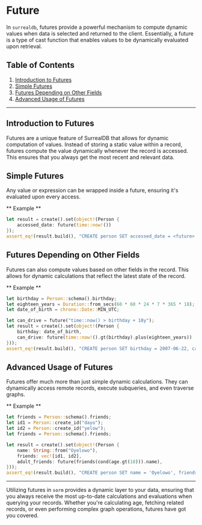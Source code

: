 # Future

In `surrealdb`, futures provide a powerful mechanism to compute dynamic values
when data is selected and returned to the client. Essentially, a future is a
type of cast function that enables values to be dynamically evaluated upon
retrieval.

## Table of Contents

1. [Introduction to Futures](#introduction-to-futures)
2. [Simple Futures](#simple-futures)
3. [Futures Depending on Other Fields](#futures-depending-on-other-fields)
4. [Advanced Usage of Futures](#advanced-usage-of-futures)

---

## Introduction to Futures

Futures are a unique feature of SurrealDB that allows for dynamic computation of
values. Instead of storing a static value within a record, futures compute the
value dynamically whenever the record is accessed. This ensures that you always
get the most recent and relevant data.

## Simple Futures

Any value or expression can be wrapped inside a future, ensuring it's evaluated
upon every access.

** Example **

```rust
let result = create().set(object!(Person {
    accessed_date: future(time::now!())
});
assert_eq!(result.build(), "CREATE person SET accessed_date = <future> { time::now() }");
```

## Futures Depending on Other Fields

Futures can also compute values based on other fields in the record. This allows
for dynamic calculations that reflect the latest state of the record.

** Example **

```rust
let birthday = Person::schema().birthday;
let eighteen_years = Duration::from_secs(60 * 60 * 24 * 7 * 365 * 18);
let date_of_birth = chrono::Date::MIN_UTC;

let can_drive = future("time::now() > birthday + 18y");
let result = create().set(object!(Person {
    birthday: date_of_birth,
    can_drive: future(time::now!().gt(birthday).plus(eighteen_years))
}));
assert_eq!(result.build(), "CREATE person SET birthday = 2007-06-22, can_drive = <future> { time::now() > birthday + 18y }");
```

## Advanced Usage of Futures

Futures offer much more than just simple dynamic calculations. They can
dynamically access remote records, execute subqueries, and even traverse graphs.

** Example **

```rust
let friends = Person::schema().friends;
let id1 = Person::create_id("dayo");
let id2 = Person::create_id("yelow");
let friends = Person::schema().friends;

let result = create().set(object!(Person {
    name: String::from("Oyelowo"),
    friends: vec![id1, id2],
    adult_friends: future(friends(cond(age.gt(18))).name),
}));
assert_eq!(result.build(), "CREATE person SET name = 'Oyelowo', friends = [person:dayo, person:yelow], adult_friends = <future> { friends[WHERE age > 18].name }");
```

---

Utilizing futures in `sorm` provides a dynamic layer to your data,
ensuring that you always receive the most up-to-date calculations and
evaluations when querying your records. Whether you're calculating age, fetching
related records, or even performing complex graph operations, futures have got
you covered.
